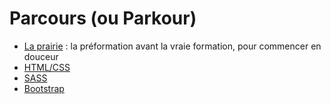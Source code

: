 # Parcours (ou Parkour)

- [La prairie](./01-La-prairie) : la préformation avant la vraie formation, pour commencer en douceur
- [HTML/CSS](./02-HTML-CSS) 
- [SASS](./02.5-SASS)
- [Bootstrap](./03-Bootstrap)